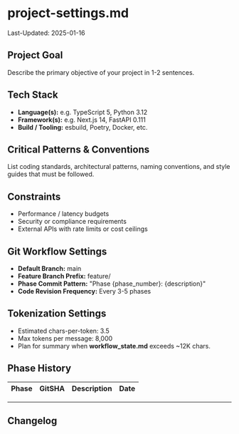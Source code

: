 # project-settings.md
Last-Updated: 2025-01-16

## Project Goal
Describe the primary objective of your project in 1-2 sentences.

## Tech Stack
- **Language(s):** e.g. TypeScript 5, Python 3.12
- **Framework(s):** e.g. Next.js 14, FastAPI 0.111
- **Build / Tooling:** esbuild, Poetry, Docker, etc.

## Critical Patterns & Conventions
List coding standards, architectural patterns, naming conventions, and style guides that must be followed.

## Constraints
- Performance / latency budgets  
- Security or compliance requirements  
- External APIs with rate limits or cost ceilings  

## Git Workflow Settings
- **Default Branch:** main
- **Feature Branch Prefix:** feature/
- **Phase Commit Pattern:** "Phase {phase_number}: {description}"
- **Code Revision Frequency:** Every 3-5 phases

## Tokenization Settings
- Estimated chars-per-token: 3.5  
- Max tokens per message: 8,000
- Plan for summary when **workflow_state.md** exceeds ~12K chars.

## Phase History
<!-- GitSHA references for semantic memory -->
| Phase | GitSHA | Description | Date |
|-------|--------|-------------|------|

---

## Changelog
<!-- The agent prepends the latest summary here as a new list item after each phase completion --> 
